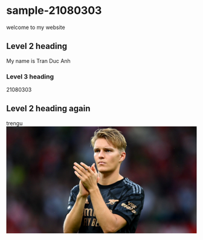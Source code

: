 # sample-21080303
welcome to my website
## Level 2 heading
My name is Tran Duc Anh  
### Level 3 heading
21080303
## Level 2 heading again
trengu
![](image/ngu1.jpg)
